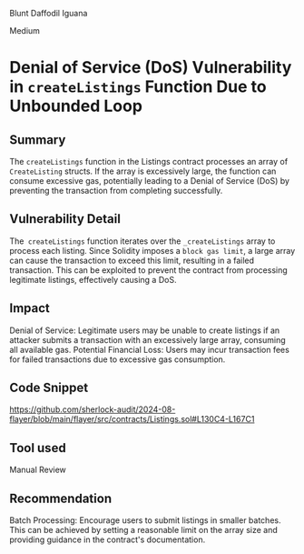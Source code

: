 Blunt Daffodil Iguana

Medium

# Denial of Service (DoS) Vulnerability in `createListings` Function Due to Unbounded Loop

## Summary
The `createListings` function in the Listings contract processes an array of `CreateListing` structs. If the array is excessively large, the function can consume excessive gas, potentially leading to a Denial of Service (DoS) by preventing the transaction from completing successfully.
## Vulnerability Detail
The` createListings` function iterates over the `_createListings` array to process each listing. Since Solidity imposes a `block gas limit`, a large array can cause the transaction to exceed this limit, resulting in a failed transaction. This can be exploited to prevent the contract from processing legitimate listings, effectively causing a DoS.
## Impact
Denial of Service: Legitimate users may be unable to create listings if an attacker submits a transaction with an excessively large array, consuming all available gas.
Potential Financial Loss: Users may incur transaction fees for failed transactions due to excessive gas consumption.
## Code Snippet
https://github.com/sherlock-audit/2024-08-flayer/blob/main/flayer/src/contracts/Listings.sol#L130C4-L167C1
## Tool used
Manual Review

## Recommendation
Batch Processing: Encourage users to submit listings in smaller batches. This can be achieved by setting a reasonable limit on the array size and providing guidance in the contract's documentation.